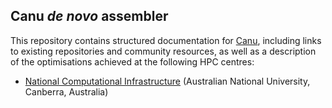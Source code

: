 ## Canu *de novo* assembler

This repository contains structured documentation for [Canu](canu.md), including links to existing repositories and community resources, as well as a description of the optimisations achieved at the following HPC centres:

- [National Computational Infrastructure](NCI_optimisation.md) (Australian National University, Canberra, Australia)

